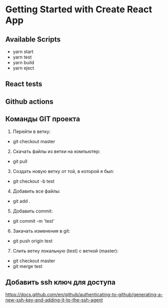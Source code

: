 # Getting Started with Create React App

## Available Scripts

* yarn start
* yarn test
* yarn build
* yarn eject

## React tests

## Github actions

## Команды GIT проекта

1. Перейти в ветку:
* git checkout master

2. Скачать файлы из ветки на компьютер:
* git pull

3. Создать новую ветку от той, в которой я был:
* git checkout -b test

4. Добавить все файлы:
* git add .

5. Добавить commit:
* git commit -m 'test'

6. Закачать изменения в git:
* git push origin test

7. Слить ветку локальную (test) с веткой (master):
* git checkout master
* git merge test

## Добавить ssh ключ для доступа
https://docs.github.com/en/github/authenticating-to-github/generating-a-new-ssh-key-and-adding-it-to-the-ssh-agent